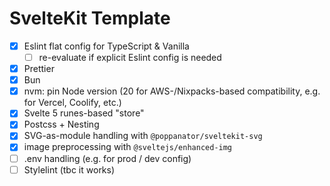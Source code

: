 # SvelteKit Template

- [x] Eslint flat config for TypeScript & Vanilla
  - [ ] re-evaluate if explicit Eslint config is needed
- [x] Prettier
- [x] Bun
- [x] nvm: pin Node version (20 for AWS-/Nixpacks-based compatibility, e.g. for Vercel, Coolify, etc.)
- [x] Svelte 5 runes-based "store"
- [x] Postcss + Nesting
- [x] SVG-as-module handling with `@poppanator/sveltekit-svg`
- [x] image preprocessing with `@sveltejs/enhanced-img`
- [ ] .env handling (e.g. for prod / dev config)
- [ ] Stylelint (tbc it works)
